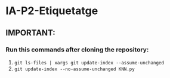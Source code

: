# IA-P2-Etiquetatge

## IMPORTANT:
### Run this commands after cloning the repository:
1. `git ls-files | xargs git update-index --assume-unchanged`
2. `git update-index --no-assume-unchanged KNN.py`